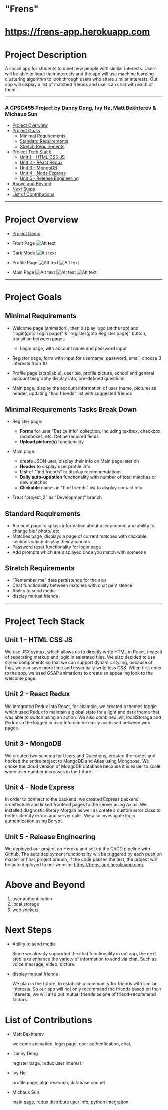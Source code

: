 # "Frens"

# https://frens-app.herokuapp.com

# Project Description

A social app for students to meet new people with similar interests. Users will be able to input their interests and the app will use machine learning clustering algorithm to look through users who share similar interests. Out app will display a list of matched friends and user can chat with each of them.

---

### A CPSC455 Project by Danny Deng, Ivy He, Matt Bekhterev &amp; Michaux Sun

- [Project Overview](#project-description)
- [Project Goals](#project-goals)
  - [Minimal Requirements](#minimal-requirements)
  - [Standard Requirements](#standard-requirements)
  - [Stretch Requirements](#stretch-requirements)
- [Project Tech Stack](#project-tech-stack)
  - [Unit 1 - HTML CSS JS](#unit-1---html-css-js)
  - [Unit 2 - React Redux](#unit-2---react-redux)
  - [Unit 3 - MongoDB](#unit-3---mongodb)
  - [Unit 4 - Node Express](#unit-4---node-express)
  - [Unit 5 - Release Engineering](#unit-5---release-engineering)
- [Above and Beyond](#above-and-beyond)
- [Next Steps](#next-steps)
- [List of Contributions](#list-of-contributions)

---

# Project Overview

- [Project Demo](https://frens-app.herokuapp.com/)

- Front Page
  ![Alt text](./frens-web/src/images/overview1.png?raw=true "Optional Title")

- Dark Mode
  ![Alt text](./frens-web/src/images/overview6.png?raw=true "Optional Title")

- Profile Page
  ![Alt text](./frens-web/src/images/overview5.png?raw=true "Optional Title")
  ![Alt text](./frens-web/src/images/overview7.png?raw=true "Optional Title")

- Main Page
  ![Alt text](./frens-web/src/images/overview3.png?raw=true "Optional Title")
  ![Alt text](./frens-web/src/images/overview2.png?raw=true "Optional Title")
  ![Alt text](./frens-web/src/images/overview4.png?raw=true "Optional Title")

---

# Project Goals

## Minimal Requirements

- Welcome page (animation), then display logo (at the top) and "login(goto Login page)" & "register(goto Register page)" button, transition between pages

  - Login page, with account name and password input

- Register page, form with input for username, password, email, choose 3 interests from 10
- Profile page (scrollable), user bio, profile picture, school and general account biography display info, pre-defined questions
- Main page, display the account information of user (name, picture) as header, updating "find friends" list with suggested friends

## Minimal Requirements Tasks Break Down

- Register page:
  - **Forms** for user "Basice Info" collection, including textbox, checkbox, radioboxes, etc. Define required fields.
  - **Upload picture(s)** functionality
- Main page:

  - create JSON user, display their info on Main page later on
  - **Header** to display user profile info
  - **List** of "find friends" to display recommendations
  - **Daily auto-updation** functionality with number of total matches or new matches
  - **Clickable** names in "find friends" list to display contact info

- Treat "project_2" as "Development" branch

## Standard Requirements

- Account page, displays information about user account and ability to change bio/ photo/ etc
- Matches page, displays a page of current matches with clickable sections which display their accounts
- Password reset functionality for login page
- Add prompts which are displayed once you match with someone

## Stretch Requirements

- "Remember me" data persistence for the app
- Chat functionality between matches with chat persistence
- Ability to send media
- display mutual friends

---

# Project Tech Stack

## Unit 1 - HTML CSS JS

We use JSX syntax, which allows us to directly write HTML in React, instead of seperating markup and logic in selerated files. We also decided to use styled components so that we can support dynamic styling, because of that, we can save more time and essentially write less CSS. When first enter to the app, we used GSAP animations to create an appealing look to the welcome page.

## Unit 2 - React Redux

We integrated Redux into React, for example, we created a themes toggle which used Redux to maintain a global state for a light and dark theme that was able to switch using an action. We also combined jwt, localStorage and Redux so the logged in user info can be easily accessed between web pages.

## Unit 3 - MongoDB

We created two schema for Users and Questions, created the routes and hooked the entire project to MongoDB and Atlas using Mongoose. We chose the cloud version of MongoDB database because it is easier to scale when user number increases in the future.

## Unit 4 - Node Express

In order to connect to the backend, we created Express backend architecture and linked frontend pages to the server using Axios. We installed diagnostic library Morgan as well as create a custom error class to better identify errors and server calls. We also investigate login authentication using Bcrypt.

## Unit 5 - Release Engineering

We deployed our project on Heroku and set up the CI/CD pipeline with Github. The auto deployment functionality will be triggered by each push on master or final_project branch, if the code passes the test, the project will be auto deployed to our website: https://frens-app.herokuapp.com.

# Above and Beyond

1. user authentication
2. local storage
3. web sockets

# Next Steps

- Ability to send media

  Since we already supported the chat functionality in out app, the next step is to enhance the variety of information to send via chat. Such as voice massage, video, picture.

- display mutual friends

  We plan in the future, to establish a community for friends with similar interests. So our app will not only recommand the friends based on their interests, we will also put mutual friends as one of friend-recommend factors.

# List of Contributions

- Matt Bekhterev

  welcome animation, login page, user authentication, chat,

- Danny Deng

  register page, redux user interest

- Ivy He

  profile page, algo reserach, database connet

- Michaux Sun

  main page, redux distribute user info, python integration
